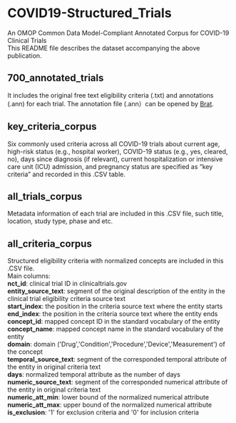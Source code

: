 # COVID19-Structured_Trials
An OMOP Common Data Model-Compliant Annotated Corpus for COVID-19 Clinical Trials  
This README file describes the dataset accompanying the above publication. 

## 700_annotated_trials
It includes the original free text eligibility criteria (.txt) and annotations (.ann) for each trial. The  annotation file (.ann）can be opened by [Brat](https://brat.nlplab.org/).

## key_criteria_corpus
Six commonly used criteria across all COVID-19 trials about current age, high-risk status (e.g., hospital worker), COVID-19 status (e.g., yes, cleared, no), days since diagnosis (if relevant), current hospitalization or intensive care unit (ICU) admission, and pregnancy status are specified as “key criteria” and recorded in this .CSV table.

## all_trials_corpus
Metadata information of each trial are included in this .CSV file, such title, location, study type, phase and etc. 

## all_criteria_corpus
Structured eligibility criteria with normalized concepts are included in this .CSV file.  
Main columns:  
 	  **nct_id**: clinical trial ID in clinicaltrials.gov  
 	  **entity_source_text**: segment of the original description of the entity in the clinical trial eligibility criteria source text  
 	  **start_index**: the position in the criteria source text where the entity starts  
 	  **end_index**: the position in the criteria source text where the entity ends  
 	  **concept_id**: mapped concept ID in the standard vocabulary of the entity  
 	  **concept_name**: mapped concept name in the standard vocabulary of the entity  
 	  **domain**: domain ('Drug','Condition','Procedure','Device','Measurement') of the concept   
 	  **temporal_source_text**: segment of the corresponded temporal attribute of the entity in original criteria text  
 	  **days**: normalized temporal attribute as the number of days   
 	  **numeric_source_text**: segment of the corresponded numerical attribute of the entity in original criteria text  
 	  **numeric_att_min**: lower bound of the normalized numerical attribute  
 	  **numeric_att_max**: upper bound of the normalized numerical attribute  
 	  **is_exclusion**: '1' for exclusion criteria and '0' for inclusion criteria  
